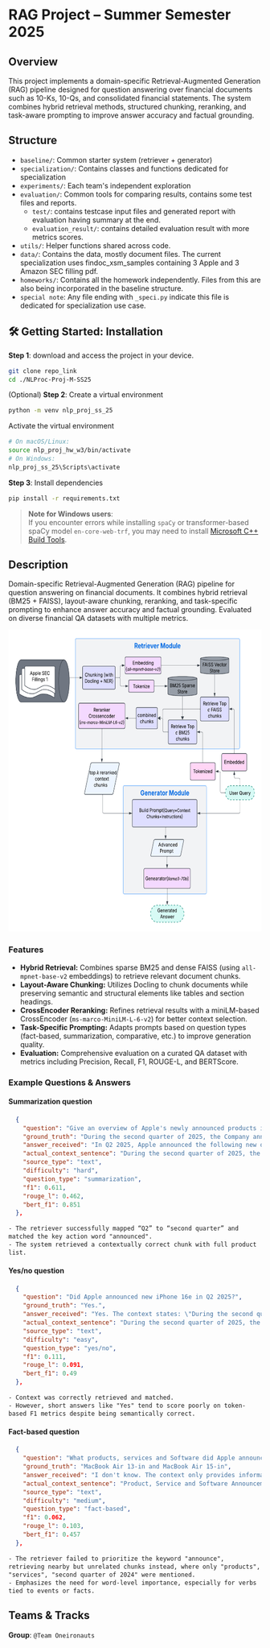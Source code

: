 # RAG Project – Summer Semester 2025
## Overview
This project implements a domain-specific Retrieval-Augmented Generation (RAG) pipeline designed for question answering over financial documents such as 10-Ks, 10-Qs, and consolidated financial statements. The system combines hybrid retrieval methods, structured chunking, reranking, and task-aware prompting to improve answer accuracy and factual grounding.

## Structure
- `baseline/`: Common starter system (retriever + generator)
- `specialization/`: Contains classes and functions dedicated for specialization
- `experiments/`: Each team's independent exploration
- `evaluation/`: Common tools for comparing results, contains some test files and reports.
  - `test/`: contains testcase input files and generated report with evaluation having summary at the end.
  - `evaluation_result/`: contains detailed evaluation result with more metrics scores.
- `utils/`: Helper functions shared across code.
- `data/`: Contains the data, mostly document files. The current specialization uses findoc_xsm_samples containing 3 Apple and 3 Amazon SEC filling pdf.
- `homeworks/`: Contains all the homework independently. Files from this are also being incorporated in the baseline structure.
- `special note`: Any file ending with `_speci.py` indicate this file is dedicated for specialization use case.

## 🛠 Getting Started: Installation
**Step 1**: download and access the project in your device.
```bash
git clone repo_link
cd ./NLProc-Proj-M-SS25
```

(Optional) **Step 2**: Create a virtual environment
```bash
python -m venv nlp_proj_ss_25
```

Activate the virtual environment
```bash
# On macOS/Linux:
source nlp_proj_hw_w3/bin/activate
# On Windows:
nlp_proj_ss_25\Scripts\activate
```

**Step 3**: Install dependencies
```bash
pip install -r requirements.txt
```
> **Note for Windows users**:  
> If you encounter errors while installing `spaCy` or transformer-based spaCy model `en-core-web-trf`, you may need to install [Microsoft C++ Build Tools](https://visualstudio.microsoft.com/visual-cpp-build-tools/).

## Description
Domain-specific Retrieval-Augmented Generation (RAG) pipeline for question answering on financial documents. It combines hybrid retrieval (BM25 + FAISS), layout-aware chunking, reranking, and task-specific prompting to enhance answer accuracy and factual grounding. Evaluated on diverse financial QA datasets with multiple metrics.

<div align="center">
  <img src="readme_images/system_diagram.png" alt="System Diagram" width="600" height="600"/>
</div>

### Features

- **Hybrid Retrieval:** Combines sparse BM25 and dense FAISS (using `all-mpnet-base-v2` embeddings) to retrieve relevant document chunks.
- **Layout-Aware Chunking:** Utilizes Docling to chunk documents while preserving semantic and structural elements like tables and section headings.
- **CrossEncoder Reranking:** Refines retrieval results with a miniLM-based CrossEncoder (`ms-marco-MiniLM-L-6-v2`) for better context selection.
- **Task-Specific Prompting:** Adapts prompts based on question types (fact-based, summarization, comparative, etc.) to improve generation quality.
- **Evaluation:** Comprehensive evaluation on a curated QA dataset with metrics including Precision, Recall, F1, ROUGE-L, and BERTScore.

### Example Questions & Answers

#### Summarization question
``` json
  {
    "question": "Give an overview of Apple's newly announced products in Q2 2025?",
    "ground_truth": "During the second quarter of 2025, the Company announced iPhone 16e, iPad Air, iPad, MacBook Air, Mac Studio.",
    "answer_received": "In Q2 2025, Apple announced the following new or updated products: iPhone 16e, iPad Air, iPad, Mac Studio, and MacBook Air.",
    "actual_context_sentence": "During the second quarter of 2025, the Company announced the following new or updated products: • iPhone 16e • iPad Air • iPad • MacBook Air • Mac Studio",
    "source_type": "text",
    "difficulty": "hard",
    "question_type": "summarization",
    "f1": 0.611,
    "rouge_l": 0.462,
    "bert_f1": 0.851
  },
 ```
    - The retriever successfully mapped “Q2” to “second quarter” and matched the key action word "announced".
    - The system retrieved a contextually correct chunk with full product list.
 #### Yes/no question
``` json
  {
    "question": "Did Apple announced new iPhone 16e in Q2 2025?",
    "ground_truth": "Yes.",
    "answer_received": "Yes. The context states: \"During the second quarter of 2025, the Company announced the following new or updated products: · iPhone 16e...\"",
    "actual_context_sentence": "During the second quarter of 2025, the Company announced the following new or updated products: • iPhone 16e • iPad Air • iPad • MacBook Air • Mac Studio",
    "source_type": "text",
    "difficulty": "easy",
    "question_type": "yes/no",
    "f1": 0.111,
    "rouge_l": 0.091,
    "bert_f1": 0.49
  },
   ``` 
    - Context was correctly retrieved and matched.
    - However, short answers like "Yes" tend to score poorly on token-based F1 metrics despite being semantically correct.
#### Fact-based question
``` json
  {
    "question": "What products, services and Software did Apple announce in the second quarter of 2024?",
    "ground_truth": "MacBook Air 13-in and MacBook Air 15-in",
    "answer_received": "I don't know. The context only provides information about announcements in the third quarter of 2024 and the second quarter of 2025, but not the second quarter of 2024.",
    "actual_context_sentence": "Product, Service and Software Announcements The Company announces new product, service and software offerings at various times during the year. Significant announcements during fiscal year 2024 included the following: First Quarter 2024: MacBook Pro 14-in.; MacBook Pro 16-in.; and iMac. Second Quarter 2024: MacBook Air 13-in.; and MacBook Air 15-in.",
    "source_type": "text",
    "difficulty": "medium",
    "question_type": "fact-based",
    "f1": 0.062,
    "rouge_l": 0.103,
    "bert_f1": 0.457
  },
```
    - The retriever failed to prioritize the keyword "announce", retrieving nearby but unrelated chunks instead, where only "products", "services", "second quarter of 2024" were mentioned.
    - Emphasizes the need for word-level importance, especially for verbs tied to events or facts.

## Teams & Tracks
**Group**: `@Team Oneironauts`